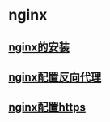 # nginx

## [nginx的安装](nginx的安装.md)
## [nginx配置反向代理](nginx配置反向代理.md)
## [nginx配置https](nginx配置https.md)
